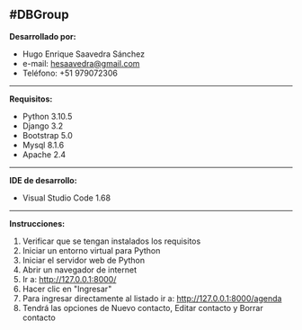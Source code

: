 #DBGroup
------------
**Desarrollado por:**
- Hugo Enrique Saavedra Sánchez
- e-mail: hesaavedra@gmail.com
- Teléfono: +51 979072306
------------
**Requisitos:**
- Python 3.10.5
- Django 3.2
- Bootstrap 5.0
- Mysql 8.1.6
- Apache 2.4
------------
**IDE de desarrollo:**
- Visual Studio Code 1.68
-----------
**Instrucciones:**
1. Verificar que se tengan instalados los requisitos
2. Iniciar un entorno virtual para Python
3. Iniciar el servidor web de Python
4. Abrir un navegador de internet
5. Ir a: http://127.0.0.1:8000/
6. Hacer clic en "Ingresar"
7. Para ingresar directamente al listado ir a: http://127.0.0.1:8000/agenda
8. Tendrá las opciones de Nuevo contacto, Editar contacto y Borrar contacto
